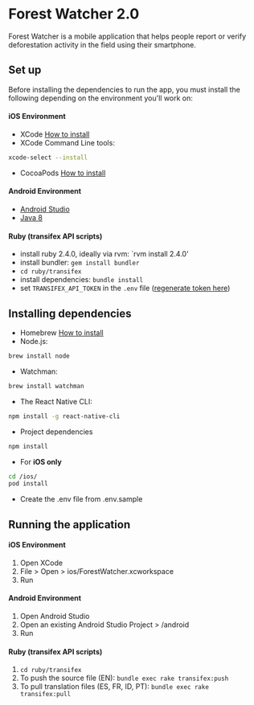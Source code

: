 # Forest Watcher 2.0

Forest Watcher is a mobile application that helps people report or verify deforestation activity in the field using their smartphone.

## Set up
Before installing the dependencies to run the app, you must install the following depending on the environment you'll work on:

#### iOS Environment
* XCode [How to install](https://itunes.apple.com/us/app/xcode/id497799835?mt=12)
* XCode Command Line tools:
```bash
xcode-select --install
```
* CocoaPods [How to install](https://cocoapods.org/)

#### Android Environment
* [Android Studio](https://developer.android.com/studio/index.html)
* [Java 8](http://www.oracle.com/technetwork/java/javase/downloads/jdk8-downloads-2133151.html)

#### Ruby (transifex API scripts)
* install ruby 2.4.0, ideally via rvm: `rvm install 2.4.0'
* install bundler: `gem install bundler`
* `cd ruby/transifex`
* install dependencies: `bundle install`
* set `TRANSIFEX_API_TOKEN` in the `.env` file ([regenerate token here](https://www.transifex.com/user/settings/api/))

## Installing dependencies

- Homebrew [How to install](http://brew.sh/)
- Node.js:
```bash
brew install node
```
- Watchman:
```bash
brew install watchman
```
- The React Native CLI:
```bash
npm install -g react-native-cli
```
- Project dependencies
```bash
npm install
```
- For **iOS only**
```bash
cd /ios/
pod install
```
- Create the .env file from .env.sample

## Running the application

#### iOS Environment

1. Open XCode
2. File > Open > ios/ForestWatcher.xcworkspace
3. Run

#### Android Environment

1. Open Android Studio
2. Open an existing Android Studio Project > /android
3. Run

#### Ruby (transifex API scripts)

1. `cd ruby/transifex`
2. To push the source file (EN): `bundle exec rake transifex:push`
3. To pull translation files (ES, FR, ID, PT): `bundle exec rake transifex:pull`
